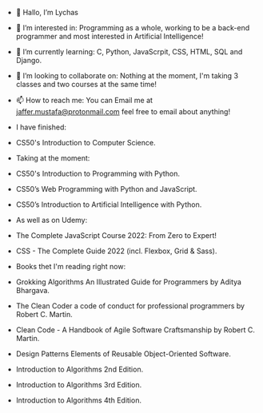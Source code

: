 - 👋 Hallo, I’m Lychas
- 👀 I’m interested in: Programming as a whole, working to be a back-end programmer and most interested in Artificial Intelligence!
- 🌱 I’m currently learning: C, Python, JavaScrpit, CSS, HTML, SQL and Django.
- 💞️ I’m looking to collaborate on: Nothing at the moment, I'm taking 3 classes and two courses at the same time!
- 📫 How to reach me: You can Email me at jaffer.mustafa@protonmail.com feel free to email about anything!

- I have finished: 
- CS50's Introduction to Computer Science.


- Taking at the moment: 
- CS50's Introduction to Programming with Python.
- CS50’s Web Programming with Python and JavaScript.
- CS50’s Introduction to Artificial Intelligence with Python.

- As well as on Udemy: 
- The Complete JavaScript Course 2022: From Zero to Expert!
- CSS - The Complete Guide 2022 (incl. Flexbox, Grid & Sass).

- Books thet I'm reading right now:
- Grokking Algorithms An Illustrated Guide for Programmers by Aditya Bhargava.
- The Clean Coder a code of conduct for professional programmers by Robert C. Martin.
- Clean Code - A Handbook of Agile Software Craftsmanship by Robert C. Martin.
- Design Patterns Elements of Reusable Object-Oriented Software.
- Introduction to Algorithms 2nd Edition.
- Introduction to Algorithms 3rd Edition.
- Introduction to Algorithms 4th Edition.
